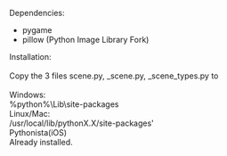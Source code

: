 Dependencies:
	<ul><li>pygame
	<li>pillow (Python Image Library Fork)
	</ul>
	
Installation:<br>
<br>
Copy the 3 files scene.py, _scene.py, _scene_types.py to
<br>
<br>	Windows:
<br>		%python%\Lib\site-packages
<br>	Linux/Mac:
<br>		/usr/local/lib/pythonX.X/site-packages'
<br>	Pythonista(iOS)
<br>		Already installed.
